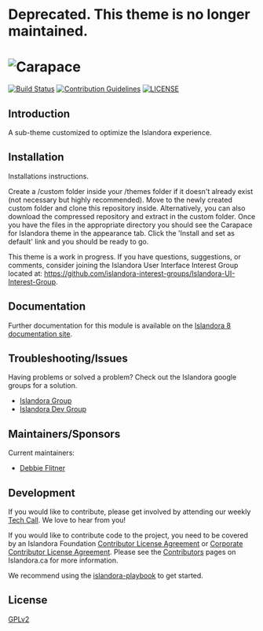 # Deprecated. This theme is no longer maintained.

# ![Carapace](https://user-images.githubusercontent.com/2371345/65792037-4f388380-e139-11e9-83ae-501282063c6e.png)
[![Build Status](https://travis-ci.com/Islandora/Carapace.png?branch=8.x-3.x)](https://travis-ci.com/Islandora/Carapace)
[![Contribution Guidelines](http://img.shields.io/badge/CONTRIBUTING-Guidelines-blue.svg)](./CONTRIBUTING.md)
[![LICENSE](https://img.shields.io/badge/license-GPLv2-blue.svg?style=flat-square)](./LICENSE)

## Introduction

A sub-theme customized to optimize the Islandora experience.

## Installation
Installations instructions.

Create a /custom folder inside your /themes folder if it doesn't already exist (not necessary but highly recommended). Move to the newly created custom folder and clone this repository inside. Alternatively, you can also download the compressed repository and extract in the custom folder. Once you have the files in the appropriate directory you should see the Carapace for Islandora theme in the appearance tab. Click the 'Install and set as default' link and you should be ready to go.

This theme is a work in progress. If you have questions, suggestions, or comments, consider joining the Islandora User Interface Interest Group located at: https://github.com/islandora-interest-groups/Islandora-UI-Interest-Group.

## Documentation

Further documentation for this module is available on the [Islandora 8 documentation site](https://islandora.github.io/documentation/).

## Troubleshooting/Issues

Having problems or solved a problem? Check out the Islandora google groups for a solution.

* [Islandora Group](https://groups.google.com/forum/?hl=en&fromgroups#!forum/islandora) 
* [Islandora Dev Group](https://groups.google.com/forum/?hl=en&fromgroups#!forum/islandora-dev)

## Maintainers/Sponsors

Current maintainers:

* [Debbie Flitner](https://github.com/dflitner)

## Development

If you would like to contribute, please get involved by attending our weekly [Tech Call](https://github.com/Islandora/documentation/wiki). We love to hear from you!

If you would like to contribute code to the project, you need to be covered by an Islandora Foundation [Contributor License Agreement](http://islandora.ca/sites/default/files/islandora_cla.pdf) or [Corporate Contributor License Agreement](http://islandora.ca/sites/default/files/islandora_ccla.pdf). Please see the [Contributors](http://islandora.ca/resources/contributors) pages on Islandora.ca for more information.

We recommend using the [islandora-playbook](https://github.com/Islandora-Devops/islandora-playbook) to get started. 

## License

[GPLv2](/LICENSE)

